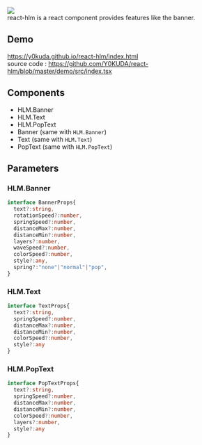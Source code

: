 ![](./react-hlm.gif)  
react-hlm is a react component provides features like the banner.  

## Demo
https://y0kuda.github.io/react-hlm/index.html  
source code : https://github.com/Y0KUDA/react-hlm/blob/master/demo/src/index.tsx

## Components
* HLM.Banner
* HLM.Text
* HLM.PopText
* Banner (same with `HLM.Banner`)
* Text (same with `HLM.Text`)
* PopText (same with `HLM.PopText`)

## Parameters
### HLM.Banner

```typescript
interface BannerProps{
  text?:string,
  rotationSpeed?:number,
  springSpeed?:number,
  distanceMax?:number,
  distanceMin?:number,
  layers?:number,
  waveSpeed?:number,
  colorSpeed?:number,
  style?:any,
  spring?:"none"|"normal"|"pop",
}
```

### HLM.Text

```typescript
interface TextProps{
  text?:string,
  springSpeed?:number,
  distanceMax?:number,
  distanceMin?:number,
  colorSpeed?:number,
  style?:any
}
```

### HLM.PopText

```typescript
interface PopTextProps{
  text?:string,
  springSpeed?:number,
  distanceMax?:number,
  distanceMin?:number,
  colorSpeed?:number,
  layers?:number,
  style?:any
}
```
